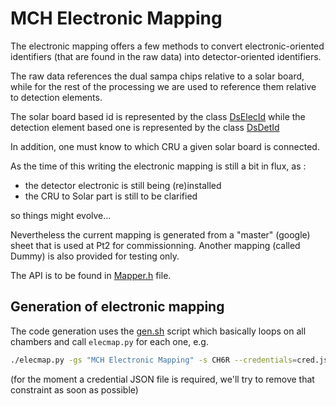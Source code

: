 <!-- doxy
\page refMUONMCHRawElecMap MCH Raw ElecMap
/doxy -->

# MCH Electronic Mapping

The electronic mapping offers a few methods to convert electronic-oriented
identifiers (that are found in the raw data) into detector-oriented identifiers.

The raw data references the dual sampa chips relative to a solar board, while
for the rest of the processing we are used to reference them relative to
detection elements.

The solar board based id is represented by the class [DsElecId](include/MCHRawElecMap/DsElecId.h)
while the detection element based one is represented by the class [DsDetId](include/MCHRawElecMap/DsDetId.h)

In addition, one must know to which CRU a given solar board is connected.

As the time of this writing the electronic mapping is still a bit in flux, as :

-   the detector electronic is still being (re)installed
-   the CRU to Solar part is still to be clarified

so things might evolve...

Nevertheless the current mapping is generated from a "master" (google) sheet
that is used at Pt2 for commissionning.
Another mapping (called Dummy) is also provided for testing only.

The API is to be found in [Mapper.h](include/MCHRawElecMap/Mapper.h) file.

## Generation of electronic mapping

The code generation uses the [gen.sh](src/gen.sh) script which basically loops 
on all chambers and call `elecmap.py` for each one, e.g.

```bash
./elecmap.py -gs "MCH Electronic Mapping" -s CH6R --credentials=cred.json -c CH6R
```

(for the moment a credential JSON file is required, we'll try to remove that
constraint as soon as possible)
